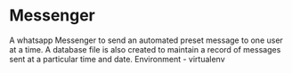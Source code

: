 # Messenger

A whatsapp Messenger to send an automated preset message to one user at a time. 
A database file is also created to maintain a record of messages sent at a particular time and date.
Environment - virtualenv
